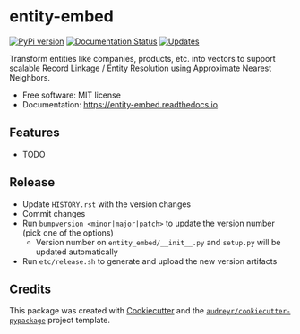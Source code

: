# entity-embed

[![PyPi version](https://img.shields.io/pypi/v/entity-embed.svg)](https://pypi.python.org/pypi/entity-embed)
[![Documentation Status](https://readthedocs.org/projects/entity-embed/badge/?version=latest)](https://entity-embed.readthedocs.io/en/latest/?badge=latest)
[![Updates](https://pyup.io/repos/github/vintasoftware/entity-embed/shield.svg)](https://pyup.io/repos/github/vintasoftware/entity-embed/)


Transform entities like companies, products, etc. into vectors to support scalable Record Linkage / Entity Resolution using Approximate Nearest Neighbors.


* Free software: MIT license
* Documentation: https://entity-embed.readthedocs.io.


## Features

* TODO


## Release

* Update `HISTORY.rst` with the version changes
* Commit changes
* Run `bumpversion <minor|major|patch>` to update the version number (pick one of the options)
    * Version number on `entity_embed/__init__.py` and `setup.py` will be updated automatically
* Run `etc/release.sh` to generate and upload the new version artifacts


## Credits

This package was created with [Cookiecutter](https://github.com/audreyr/cookiecutter) and the [`audreyr/cookiecutter-pypackage`](https://github.com/audreyr/cookiecutter-pypackage) project template.
